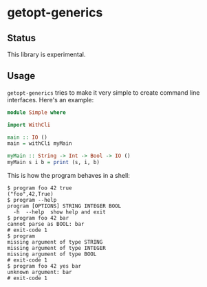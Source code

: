 # getopt-generics

## Status

This library is experimental.

## Usage

`getopt-generics` tries to make it very simple to create command line
interfaces. Here's an example:

<!--- ### Start "docs/Simple.hs" "" (MarkDown Haskell) ### -->

``` haskell
module Simple where

import WithCli

main :: IO ()
main = withCli myMain

myMain :: String -> Int -> Bool -> IO ()
myMain s i b = print (s, i, b)
```

<!--- ### End ### -->

This is how the program behaves in a shell:

<!--- ### Start "docs/Simple.shell-protocol" "" (MarkDown Shell) ### -->

``` shell
$ program foo 42 true
("foo",42,True)
$ program --help
program [OPTIONS] STRING INTEGER BOOL
  -h  --help  show help and exit
$ program foo 42 bar
cannot parse as BOOL: bar
# exit-code 1
$ program
missing argument of type STRING
missing argument of type INTEGER
missing argument of type BOOL
# exit-code 1
$ program foo 42 yes bar
unknown argument: bar
# exit-code 1
```

<!--- ### End ### -->
